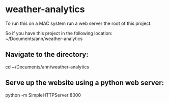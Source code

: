 # weather-analytics

To run this on a MAC system run a web server the root of this project.

So if you have this project in the following location: ~/Documents/ann/weather-analytics

## Navigate to the directory:
cd ~/Documents/ann/weather-analytics

## Serve up the website using a python web server:
python -m SimpleHTTPServer 8000
